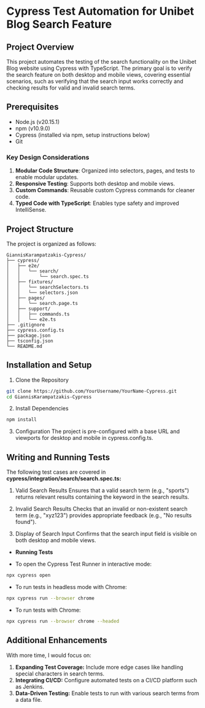 # Cypress Test Automation for Unibet Blog Search Feature

## Project Overview

This project automates the testing of the search functionality on the Unibet Blog website using Cypress with TypeScript. The primary goal is to verify the search feature on both desktop and mobile views, covering essential scenarios, such as verifying that the search input works correctly and checking results for valid and invalid search terms.

## Prerequisites

- Node.js (v20.15.1)
- npm (v10.9.0)
- Cypress (installed via npm, setup instructions below)
- Git

### Key Design Considerations

1. **Modular Code Structure**: Organized into selectors, pages, and tests to enable modular updates.
2. **Responsive Testing**: Supports both desktop and mobile views.
3. **Custom Commands**: Reusable custom Cypress commands for cleaner code.
4. **Typed Code with TypeScript**: Enables type safety and improved IntelliSense.

## Project Structure

The project is organized as follows:

```plaintext
GiannisKarampatzakis-Cypress/
├── cypress/
│   ├── e2e/ 
│   │   └── search/
│   │       └── search.spec.ts  
│   ├── fixtures/
│   │   └── searchSelectors.ts
│   │   └── selectors.json    
│   ├── pages/
│   │   └── search.page.ts           
│   ├── support/
│   │   ├── commands.ts        
│   │   └── e2e.ts           
├── .gitignore                 
├── cypress.config.ts          
├── package.json               
├── tsconfig.json              
└── README.md      
```          

## Installation and Setup

1. Clone the Repository
```bash
git clone https://github.com/YourUsername/YourName-Cypress.git
cd GiannisKarampatzakis-Cypress
```
2. Install Dependencies
```bash
npm install
```
3. Configuration The project is pre-configured with a base URL and viewports for desktop and mobile in cypress.config.ts.

## Writing and Running Tests

The following test cases are covered in **cypress/integration/search/search.spec.ts:**

1. Valid Search Results
Ensures that a valid search term (e.g., "sports") returns relevant results containing the keyword in the search results.

2. Invalid Search Results
Checks that an invalid or non-existent search term (e.g., "xyz123") provides appropriate feedback (e.g., "No results found").

3. Display of Search Input
Confirms that the search input field is visible on both desktop and mobile views.

- **Running Tests**

- To open the Cypress Test Runner in interactive mode:
```bash
npx cypress open
```

- To run tests in headless mode with Chrome:
```bash
npx cypress run --browser chrome
```

- To run tests with Chrome:
```bash
npx cypress run --browser chrome --headed
```

## Additional Enhancements

With more time, I would focus on:

1. **Expanding Test Coverage:** Include more edge cases like handling special characters in search terms.
2. **Integrating CI/CD:** Configure automated tests on a CI/CD platform such as Jenkins.
3. **Data-Driven Testing:** Enable tests to run with various search terms from a data file.